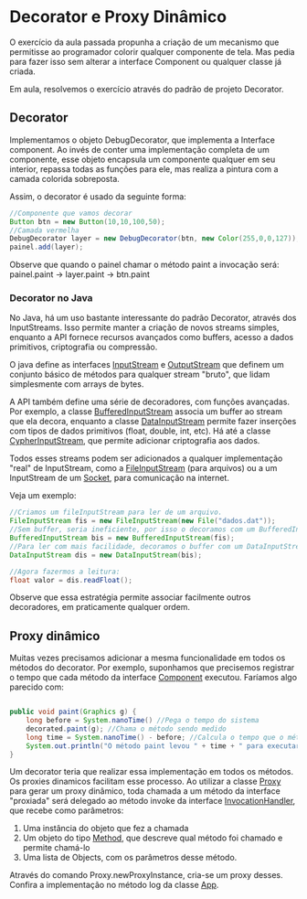# Decorator e Proxy Dinâmico


O exercício da aula passada propunha a criação de um mecanismo que permitisse ao programador  colorir qualquer 
componente de tela. Mas pedia para fazer isso sem alterar a interface Component ou qualquer classe já criada.

Em aula, resolvemos o exercício através do padrão de projeto Decorator. 

## Decorator

Implementamos o objeto DebugDecorator, que implementa a Interface component. Ao invés de conter uma implementação 
completa de um componente, esse objeto encapsula um componente qualquer em seu interior, repassa todas as funções para 
ele, mas realiza a pintura com a camada colorida sobreposta.

Assim, o decorator é usado da seguinte forma:

```java
//Componente que vamos decorar
Button btn = new Button(10,10,100,50);
//Camada vermelha
DebugDecorator layer = new DebugDecorator(btn, new Color(255,0,0,127));
painel.add(layer);
```

Observe que quando o painel chamar o método paint a invocação será:
painel.paint -> layer.paint -> btn.paint

### Decorator no Java

No Java, há um uso bastante interessante do padrão Decorator, através dos InputStreams. Isso permite manter a criação 
de novos streams simples, enquanto a API fornece recursos avançados como buffers, acesso a dados primitivos, 
criptografia ou compressão.

O java define as interfaces [InputStream](https://docs.oracle.com/javase/8/docs/api/java/io/InputStream.html) e 
[OutputStream](https://docs.oracle.com/javase/8/docs/api/java/io/OutputStream.html) que definem um conjunto básico de 
métodos para qualquer stream "bruto", que lidam simplesmente com arrays de bytes.

A API também define uma série de decoradores, com funções avançadas. Por exemplo, a classe 
[BufferedInputStream](https://docs.oracle.com/javase/8/docs/api/java/io/BufferedInputStream.html) associa 
um buffer ao stream que ela decora, enquanto a classe 
[DataInputStream](https://docs.oracle.com/javase/8/docs/api/java/io/DataInputStream.html) permite fazer inserções com 
tipos de dados primitivos (float, double, int, etc). Há até a classe 
[CypherInputStream](https://docs.oracle.com/javase/8/docs/api/javax/crypto/CipherInputStream.html), que permite 
adicionar criptografia aos dados.

Todos esses streams podem ser adicionados a qualquer implementação "real" de InputStream, como a 
[FileInputStream](https://docs.oracle.com/javase/8/docs/api/java/io/FileInputStream.html) (para arquivos) ou a um 
InputStream de um [Socket](https://docs.oracle.com/javase/8/docs/api/java/net/Socket.html), para comunicação na internet.

Veja um exemplo:
```java
//Criamos um fileInputStream para ler de um arquivo. 
FileInputStream fis = new FileInputStream(new File("dados.dat"));
//Sem buffer, seria ineficiente, por isso o decoramos com um BufferedInputStream:
BufferedInputStream bis = new BufferedInputStream(fis);
//Para ler com mais facilidade, decoramos o buffer com um DataInputStream:
DataInputStream dis = new DataInputStream(bis);

//Agora fazermos a leitura:
float valor = dis.readFloat(); 
```

Observe que essa estratégia permite associar facilmente outros decoradores, em praticamente qualquer ordem.

## Proxy dinâmico

Muitas vezes precisamos adicionar a mesma funcionalidade em todos os métodos do decorator. Por exemplo, suponhamos que 
precisemos registrar o tempo que cada método da interface 
[Component](https://github.com/ProgAvancada/a15/blob/master/src/br/pucpr/br/pucpr/gui/Component.java) executou. 
Faríamos algo parecido com:

```java

public void paint(Graphics g) {
    long before = System.nanoTime() //Pega o tempo do sistema
    decorated.paint(g); //Chama o método sendo medido
    long time = System.nanoTime() - before; //Calcula o tempo que o método levou para executar
    System.out.println("O método paint levou " + time + " para executar.");
}
```

Um decorator teria que realizar essa implementação em todos os métodos. Os proxies dinamicos facilitam esse processo.
Ao utilizar a classe [Proxy](https://docs.oracle.com/javase/8/docs/api/java/lang/reflect/Proxy.html) para gerar um proxy
 dinâmico, toda chamada a um método da interface "proxiada" será delegado ao método invoke da interface 
[InvocationHandler](https://docs.oracle.com/javase/8/docs/api/java/lang/reflect/InvocationHandler.html), 
que recebe como parâmetros:

1. Uma instância do objeto que fez a chamada
1. Um objeto do tipo [Method](https://docs.oracle.com/javase/8/docs/api/java/lang/reflect/Method.html), que 
descreve qual método foi chamado e permite chamá-lo
1. Uma lista de Objects, com os parâmetros desse método.

Através do comando Proxy.newProxyInstance, cria-se um proxy desses. Confira a implementação no método log da classe 
[App](https://github.com/ProgAvancada/a15/blob/master/src/br/pucpr/App.java).